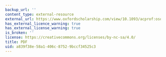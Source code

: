 ```yaml
---
backup_url: ''
content_type: external-resource
external_url: https://www.oxfordscholarship.com/view/10.1093/acprof:oso/9780199272273.001.0001/acprof-9780199272273-chapter-4?print=pdf
has_external_licence_warning: true
has_external_license_warning: true
is_broken: ''
license: https://creativecommons.org/licenses/by-nc-sa/4.0/
title: PDF
uid: a839f38e-58a1-406c-8752-9bccf34525c3
---
```

